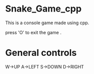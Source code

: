 # Snake_Game_cpp 
This is a console game made using cpp.

press 'O' to exit the game .

# General controls
W->UP
A->LEFT
S->DOWN
D->RIGHT
